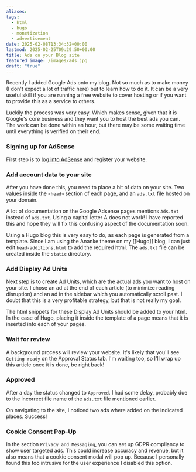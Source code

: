 ```yaml
---
aliases: 
tags:
  - html
  - hugo
  - monetization
  - advertisement
date: 2025-02-08T13:34:32+00:00
lastmod: 2025-02-25T09:29:50+00:00
title: Ads on your Blog site
featured_image: /images/ads.jpg
draft: "true"
---
```

Recently I added Google Ads onto my blog. Not so much as to make money (I don't expect a lot of traffic here) but to learn how to do it. It can be a very useful skill if you are running a free website to cover hosting or if you want to provide this as a service to others.

Luckily the process was very easy. Which makes sense, given that it is Google's core business and they want you to host the best ads you can. The work can be done within an hour, but there may be some waiting time until everything is verified on their end.
### Signing up for AdSense
First step is to [log into AdSense](https://www.google.com/adsense/login) and register your website. 

### Add account data to your site
After you have done this, you need to place a bit of data on your site. Two values inside the `<head>` section of each page, and an `ads.txt` file hosted on your domain.

A lot of documentation on the Google Adsense pages mentions `Ads.txt` instead of `ads.txt`. Using a capital letter A does not work! I have reported this and hope they will fix this confusing aspect of the documentation soon.

Using a Hugo blog this is very easy to do, as each page is generated from a template. Since I am using the Ananke theme on my [[Hugo]] blog, I can just edit `head-additions.html` to add the required html. The `ads.txt` file can be created inside the `static` directory.

### Add Display Ad Units
Next step is to create Ad Units, which are the actual ads you want to host on your site. I chose an ad at the end of each article (to minimize reading disruption) and an ad in the sidebar which you automatically scroll past. I doubt that this is a very profitable strategy, but that is not really my goal.

The html snippets for these Display Ad Units should be added to your html. In the case of Hugo, placing it inside the template of a page means that it is inserted into each of your pages.

### Wait for review
A background process will review your website. It's likely that you'll see `Getting ready` on the Approval Status tab. I'm waiting too, so I'll wrap up this article once it is done, be right back!

### Approved
After a day the status changed to `Approved`. I had some delay, probably due to the incorrect file name of the `ads.txt` file mentioned earlier.

On navigating to the site, I noticed two ads where added on the indicated places. Success!

### Cookie Consent Pop-Up
In the section `Privacy and Messaging`, you can set up GDPR compliancy to show user targeted ads. This could increase accuracy and revenue, but it also means that a cookie consent modal will pop up. Because I personally found this too intrusive for the user experience I disabled this option.

